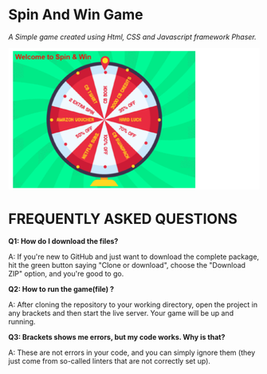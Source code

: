 # Spin And Win Game

*A Simple game created using Html, CSS and Javascript framework Phaser.*


![Image](./Assets/WheelAnimation.gif) 


# FREQUENTLY ASKED QUESTIONS

**Q1: How do I download the files?**

A: If you're new to GitHub and just want to download the complete package, hit the green button saying "Clone or download", choose the "Download ZIP" option, and you're good to go.


**Q2: How to run the game(file) ?**

A: After cloning the repository to your working directory, open the project in any brackets and then start the live server. Your game will be up and running.   

**Q3: Brackets shows me errors, but my code works. Why is that?**

A: These are not errors in your code, and you can simply ignore them (they just come from so-called linters that are not correctly set up).
